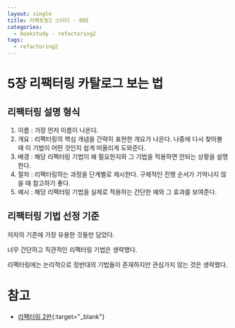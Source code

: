 ```yaml
---
layout: single
title: 리팩토링2 스터디 - 005
categories: 
  - bookstudy - refactoring2
tags: 
  - refactoring2
---
```


# 5장 리팩터링 카탈로그 보는 법

## 리팩터링 설명 형식

1. 이름 : 가장 먼저 이름이 나온다.
2. 개요 : 리팩터링의 핵심 개념을 간략히 표현한 개요가 나온다. 나중에 다시 찾아볼 때 이 기법이 어떤 것인지 쉽게 떠올리게 도와준다.
3. 배경 : 해당 리팩터링 기법이 왜 필요한지와 그 기법을 적용하면 안되는 상황을 설명한다.
4. 절차 : 리팩터링하는 과정을 단계별로 제시한다. 구체적인 진행 순서가 기억나지 않을 때 참고하기 좋다.
5. 예시 : 해당 리팩터링 기법을 실제로 적용하는 간단한 예와 그 효과를 보여준다.

## 리팩터링 기법 선정 기준

저자의 기준에 가장 유용한 것들만 담았다.

너무 간단하고 직관적인 리팩터링 기법은 생략했다.

리팩터링에는 논리적으로 정반대의 기법들이 존재하지만 관심가지 않는 것은 생략했다.

# 참고
- [리팩터링 2판](http://www.yes24.com/Product/Goods/89649360){:target="_blank"}